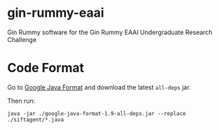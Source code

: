 # gin-rummy-eaai
Gin Rummy software for the Gin Rummy EAAI Undergraduate Research Challenge

# Code Format

Go to [Google Java Format](https://github.com/google/google-java-format/releases) and download the latest `all-deps` jar.

Then run:

```
java -jar ./google-java-format-1.9-all-deps.jar --replace ./siftagent/*.java
```